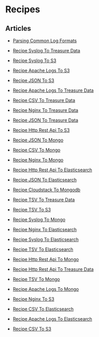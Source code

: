 Recipes
=======


Articles
--------

-   [Parsing Common Log Formats](/articles/common-log-formats.md)


-   [Recipe Syslog To Treasure Data](/articles/recipe-syslog-to-treasure-data.md)


-   [Recipe Syslog To S3](/articles/recipe-syslog-to-s3.md)


-   [Recipe Apache Logs To S3](/articles/recipe-apache-logs-to-s3.md)


-   [Recipe JSON To S3](/articles/recipe-json-to-s3.md)


-   [Recipe Apache Logs To Treasure
    Data](/articles//articles/recipe-apache-logs-to-treasure-data.md)


-   [Recipe CSV To Treasure
    Data](/articles//articles/recipe-csv-to-treasure-data.md)


-   [Recipe Nginx To Treasure
    Data](/articles//articles/recipe-nginx-to-treasure-data.md)


-   [Recipe JSON To Treasure
    Data](/articles//articles/recipe-json-to-treasure-data.md)


-   [Recipe Http Rest Api To
    S3](/articles//articles/recipe-http-rest-api-to-s3.md)


-   [Recipe JSON To Mongo](/articles/recipe-json-to-mongo.md)


-   [Recipe CSV To Mongo](/articles/recipe-csv-to-mongo.md)


-   [Recipe Nginx To Mongo](/articles/recipe-nginx-to-mongo.md)


-   [Recipe Http Rest Api To
    Elasticsearch](/articles//articles/recipe-http-rest-api-to-elasticsearch.md)


-   [Recipe JSON To
    Elasticsearch](/articles//articles/recipe-json-to-elasticsearch.md)


-   [Recipe Cloudstack To
    Mongodb](/articles//articles/recipe-cloudstack-to-mongodb.md)


-   [Recipe TSV To Treasure
    Data](/articles//articles/recipe-tsv-to-treasure-data.md)


-   [Recipe TSV To S3](/articles/recipe-tsv-to-s3.md)


-   [Recipe Syslog To Mongo](/articles/recipe-syslog-to-mongo.md)


-   [Recipe Nginx To
    Elasticsearch](/articles//articles/recipe-nginx-to-elasticsearch.md)


-   [Recipe Syslog To
    Elasticsearch](/articles//articles/recipe-syslog-to-elasticsearch.md)


-   [Recipe TSV To
    Elasticsearch](/articles//articles/recipe-tsv-to-elasticsearch.md)


-   [Recipe Http Rest Api To
    Mongo](/articles//articles/recipe-http-rest-api-to-mongo.md)


-   [Recipe Http Rest Api To Treasure
    Data](/articles//articles/recipe-http-rest-api-to-treasure-data.md)


-   [Recipe TSV To Mongo](/articles/recipe-tsv-to-mongo.md)


-   [Recipe Apache Logs To
    Mongo](/articles//articles/recipe-apache-logs-to-mongo.md)


-   [Recipe Nginx To S3](/articles/recipe-nginx-to-s3.md)


-   [Recipe CSV To
    Elasticsearch](/articles//articles/recipe-csv-to-elasticsearch.md)


-   [Recipe Apache Logs To
    Elasticsearch](/articles//articles/recipe-apache-logs-to-elasticsearch.md)


-   [Recipe CSV To S3](/articles/recipe-csv-to-s3.md)
